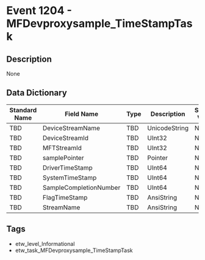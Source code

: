 # Event 1204 - MFDevproxysample_TimeStampTask

## Description
None

## Data Dictionary
|Standard Name|Field Name|Type|Description|Sample Value|
|---|---|---|---|---|
|TBD|DeviceStreamName|TBD|UnicodeString|None|None|
|TBD|DeviceStreamId|TBD|UInt32|None|None|
|TBD|MFTStreamId|TBD|UInt32|None|None|
|TBD|samplePointer|TBD|Pointer|None|None|
|TBD|DriverTimeStamp|TBD|UInt64|None|None|
|TBD|SystemTimeStamp|TBD|UInt64|None|None|
|TBD|SampleCompletionNumber|TBD|UInt64|None|None|
|TBD|FlagTimeStamp|TBD|AnsiString|None|None|
|TBD|StreamName|TBD|AnsiString|None|None|

## Tags
* etw_level_Informational
* etw_task_MFDevproxysample_TimeStampTask